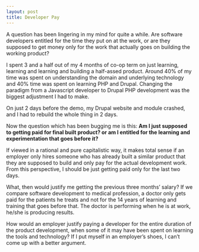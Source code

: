 ```yaml
---
layout: post
title: Developer Pay
---
```


A question has been lingering in my mind for quite a while. Are software developers entitled for the time they put on at the work, or are they supposed to get money only for the work that actually goes on building the working product?

I spent 3 and a half out of my 4 months of co-op term on just learning, learning and learning and building a half-assed product. Around 40% of my time was spent on understanding the domain and underlying technology and 40% time was spent on learning PHP and Drupal. Changing the paradigm from a Javascript developer to Drupal PHP development was the biggest adjustment I had to make.

On just 2 days before the demo, my Drupal website and module crashed, and I had to rebuild the whole thing in 2 days.

Now the question which has been bugging me is this: **Am I just supposed to getting paid for final built product? or am I entitled for the learning and experimentation that goes before it?**

If viewed in a rational and pure capitalistic way, it makes total sense if an employer only hires someone who has already built a similar product that they are supposed to build and only pay for the actual development work. From this perspective, I should be just getting paid only for the last two days.

What, then would justify me getting the previous three months’ salary? If we compare software development to medical profession, a doctor only gets paid for the patients he treats and not for the 14 years of learning and training that goes before that. The doctor is performing when he is at work, he/she is producing results.

How would an employer justify paying a developer for the entire duration of the product development, when some of it may have been spent on learning the tools and technology? If I put myself in an employer’s shoes, I can’t come up with a better argument.